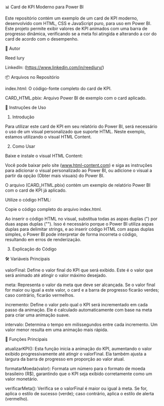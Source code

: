 📊 Card de KPI Moderno para Power BI

Este repositório contém um exemplo de um card de KPI moderno, desenvolvido com HTML, CSS e JavaScript puro, para uso em Power BI. Este projeto permite exibir valores de KPI animados com uma barra de progresso dinâmica, verificando se a meta foi atingida e alterando a cor do card de acordo com o desempenho.

👤 Autor

Reed Iury 

LinkedIn: (https://www.linkedin.com/in/reediury/)

📦 Arquivos no Repositório

index.html: O código-fonte completo do card de KPI.

CARD_HTML.pbix: Arquivo Power BI de exemplo com o card aplicado.

🚀 Instruções de Uso

1. Introdução

Para utilizar este card de KPI em seu relatório do Power BI, será necessário o uso de um visual personalizado que suporte HTML. Neste exemplo, estamos utilizando o visual HTML Content.

2. Como Usar

Baixe e instale o visual HTML Content:

Você pode baixar pelo site (www.html-content.com) e siga as instruções para adicionar o visual personalizado ao Power BI, ou adicione o visual a partir da opção (Obter mais visuais) do Power BI.

O arquivo (CARD_HTML.pbix) contém um exemplo de relatório Power BI com o card de KPI já aplicado.

Utilize o código HTML:

Copie o código completo do arquivo index.html.

Ao inserir o código HTML no visual, substitua todas as aspas duplas (") por duas aspas duplas (""). Isso é necessário porque o Power BI utiliza aspas duplas para delimitar strings, e ao inserir código HTML com aspas duplas simples, o Power BI pode interpretar de forma incorreta o código, resultando em erros de renderização.

3. Explicação do Código

🛠 Variáveis Principais

valorFinal: Define o valor final do KPI que será exibido. Este é o valor que será animado até atingir o valor máximo desejado.

meta: Representa o valor da meta que deve ser alcançada. Se o valor final for maior ou igual a este valor, o card e a barra de progresso ficarão verdes; caso contrário, ficarão vermelhos.

incremento: Define o valor pelo qual o KPI será incrementado em cada passo da animação. Ele é calculado automaticamente com base na meta para criar uma animação suave.

intervalo: Determina o tempo em milissegundos entre cada incremento. Um valor menor resulta em uma animação mais rápida.

📜 Funções Principais

atualizarKPI(): Esta função inicia a animação do KPI, aumentando o valor exibido progressivamente até atingir o valorFinal. Ela também ajusta a largura da barra de progresso em proporção ao valor atual.

formatarMoeda(valor): Formata um número para o formato de moeda brasileiro (R$), garantindo que o KPI seja exibido corretamente como um valor monetário.

verificarMeta(): Verifica se o valorFinal é maior ou igual à meta. Se for, aplica o estilo de sucesso (verde); caso contrário, aplica o estilo de alerta (vermelho).
